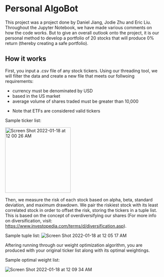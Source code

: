 # Personal AlgoBot
This project was a project done by Daniel Jiang, Jodie Zhu and Eric Liu. Throughout the Jupyter Notebook, we have made various comments on how the code works. But to give an overall outlook onto the project, it is our personal method to develop a portfolio of 20 stocks that will produce 0% return (thereby creating a safe portfolio). 

## How it works 
First, you input a .csv file of any stock tickers. Using our threading tool, we will filter the data and create a new file that meets our follwoing requirements:
- currency must be denominated by USD
- based in the US market
- average volume of shares traded must be greater than 10,000
* Note that ETFs are considered valid tickers

Sample ticker list: 

<img width="212" alt="Screen Shot 2022-01-18 at 12 00 26 AM" src="https://user-images.githubusercontent.com/82774370/149873686-46ef8348-5853-4559-839d-f7fc9c285c83.png">

Then, we measure the risk of each stock based on alpha, beta, standard deviation, and maximum drawdown. We pair the riskiest stock with its least correlated stock in order to offset the risk, storing the tickers in a tuple list. This is based on the concept of overdiversifying our shares (For more info on diversification, visit: https://www.investopedia.com/terms/d/diversification.asp). 

Sample tuple list: 
![Screen Shot 2022-01-18 at 12 05 17 AM](https://user-images.githubusercontent.com/82774370/149874146-3ccdd0d9-3f2d-48cb-8dd6-9c6afde7f401.png)

Aftering running through our weight optimization algorithm, you are produced with your original ticker list along with its optimal weightings.

Sample optimal weight list: 

![Screen Shot 2022-01-18 at 12 09 34 AM](https://user-images.githubusercontent.com/82774370/149874451-e8e14c3f-a81d-4f4b-b47a-0ad02a9b441f.png)
